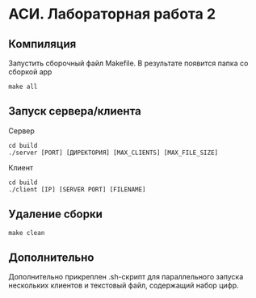 # АСИ. Лабораторная работа 2
## Компиляция
Запустить сборочный файл Makefile. В результате появится папка со сборкой app
```console
make all
```
## Запуск сервера/клиента
Сервер
```console
cd build
./server [PORT] [ДИРЕКТОРИЯ] [MAX_CLIENTS] [MAX_FILE_SIZE]
```
Клиент
```console
cd build
./client [IP] [SERVER PORT] [FILENAME]
```
## Удаление сборки
```console
make clean
```

## Дополнительно
Дополнительно прикреплен .sh-скрипт для параллельного запуска нескольких клиентов и текстовый файл, содержащий набор цифр.

